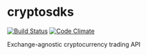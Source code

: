 # cryptosdks
[![Build Status](https://travis-ci.org/softwareontherocks/cryptosdks.svg?branch=master)](https://travis-ci.org/softwareontherocks/cryptosdks)
[![Code Climate](https://codeclimate.com/github/softwareontherocks/cryptosdks/badges/gpa.svg)](https://codeclimate.com/github/softwareontherocks/cryptosdks)


Exchange-agnostic cryptocurrency trading API
